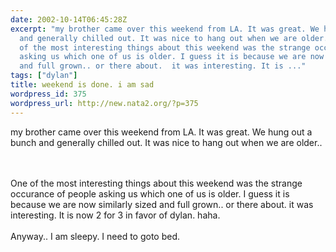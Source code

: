 ```yaml
---
date: 2002-10-14T06:45:28Z
excerpt: "my brother came over this weekend from LA. It was great. We hung out a bunch
  and generally chilled out. It was nice to hang out when we are older.. \n\n\nOne
  of the most interesting things about this weekend was the strange occurance of people
  asking us which one of us is older. I guess it is because we are now similarly sized
  and full grown.. or there about.  it was interesting. It is ..."
tags: ["dylan"]
title: weekend is done. i am sad
wordpress_id: 375
wordpress_url: http://new.nata2.org/?p=375
---
```


my brother came over this weekend from LA. It was great. We hung out a bunch and generally chilled out. It was nice to hang out when we are older.. 

<br/><br/>
One of the most interesting things about this weekend was the strange occurance of people asking us which one of us is older. I guess it is because we are now similarly sized and full grown.. or there about.  it was interesting. It is now 2 for 3 in favor of dylan. haha. 
<br/><br/>
Anyway.. I am sleepy. I need to goto bed. 
